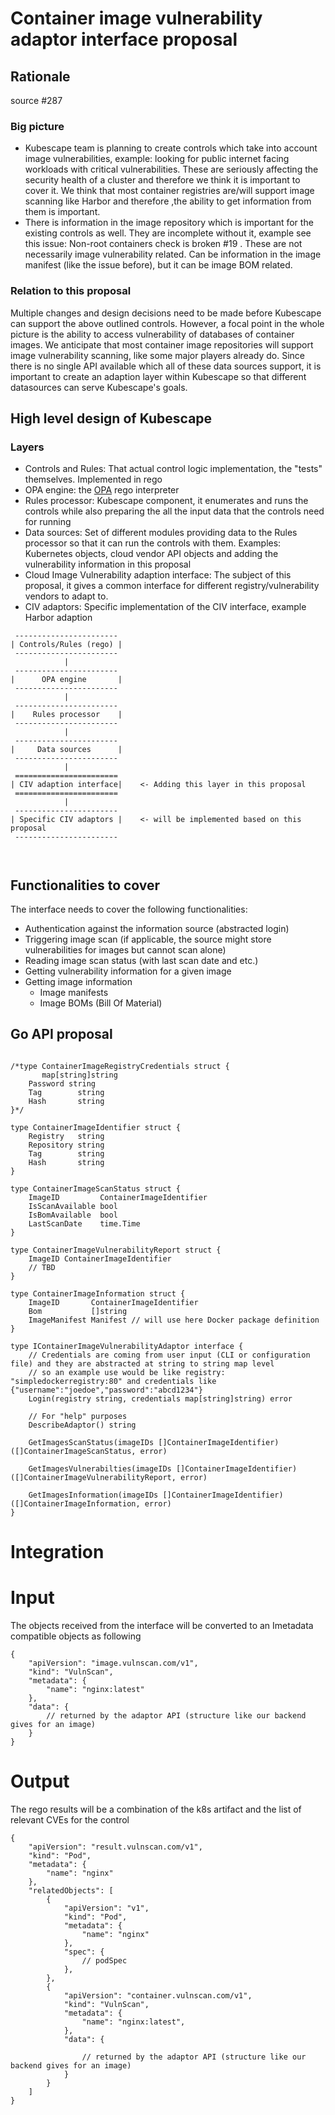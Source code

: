 # Container image vulnerability adaptor interface proposal

## Rationale

source #287 

### Big picture

* Kubescape team is planning to create controls which take into account image vulnerabilities, example: looking for public internet facing workloads with critical vulnerabilities. These are seriously affecting the security health of a cluster and therefore we think it is important to cover it. We think that most container registries are/will support image scanning like Harbor and therefore ,the ability to get information from them is important.
* There is information in the image repository which is important for the existing controls as well. They are incomplete without it, example see this issue: Non-root containers check is broken #19 . These are not necessarily image vulnerability related. Can be information in the image manifest (like the issue before), but it can be image BOM related.

### Relation to this proposal

Multiple changes and design decisions need to be made before Kubescape can support the above outlined controls. However, a focal point in the whole picture is the ability to access vulnerability of databases of container images. We anticipate that most container image repositories will support image vulnerability scanning, like some major players already do. Since there is no single API available which all of these data sources support, it is important to create an adaption layer within Kubescape so that different datasources can serve Kubescape's goals.

## High level design of Kubescape

### Layers

* Controls and Rules: That actual control logic implementation, the "tests" themselves. Implemented in rego
* OPA engine: the [OPA](https://github.com/open-policy-agent/opa) rego interpreter 
* Rules processor: Kubescape component, it enumerates and runs the controls while also preparing the all the input data that the controls need for running
* Data sources: Set of different modules providing data to the Rules processor so that it can run the controls with them. Examples: Kubernetes objects, cloud vendor API objects and adding the vulnerability information in this proposal 
* Cloud Image Vulnerability adaption interface: The subject of this proposal, it gives a common interface for different registry/vulnerability vendors to adapt to.
* CIV adaptors: Specific implementation of the CIV interface, example Harbor adaption
```
 -----------------------
| Controls/Rules (rego) |
 -----------------------
            |
 -----------------------
|      OPA engine       |
 -----------------------
            |
 -----------------------
|    Rules processor    |
 ----------------------- 
            |
 -----------------------
|     Data sources      |
 -----------------------              
            |
 =======================
| CIV adaption interface|    <- Adding this layer in this proposal
 ======================= 
            |
 -----------------------
| Specific CIV adaptors |    <- will be implemented based on this proposal
 -----------------------      

        

```

## Functionalities to cover

The interface needs to cover the following functionalities:

* Authentication against the information source (abstracted login)
* Triggering image scan (if applicable, the source might store vulnerabilities for images but cannot scan alone)
* Reading image scan status (with last scan date and etc.)
* Getting vulnerability information for a given image
* Getting image information
  * Image manifests
  * Image BOMs (Bill Of Material)

## Go API proposal

```

/*type ContainerImageRegistryCredentials struct {
	   map[string]string
	Password string
	Tag        string
	Hash       string
}*/

type ContainerImageIdentifier struct {
	Registry   string
	Repository string
	Tag        string
	Hash       string
}

type ContainerImageScanStatus struct {
	ImageID         ContainerImageIdentifier
	IsScanAvailable bool
	IsBomAvailable  bool
	LastScanDate    time.Time
}

type ContainerImageVulnerabilityReport struct {
	ImageID ContainerImageIdentifier
	// TBD
}

type ContainerImageInformation struct {
	ImageID       ContainerImageIdentifier
	Bom           []string
	ImageManifest Manifest // will use here Docker package definition
}

type IContainerImageVulnerabilityAdaptor interface {
	// Credentials are coming from user input (CLI or configuration file) and they are abstracted at string to string map level
	// so an example use would be like registry: "simpledockerregistry:80" and credentials like {"username":"joedoe","password":"abcd1234"}
	Login(registry string, credentials map[string]string) error

	// For "help" purposes
	DescribeAdaptor() string

	GetImagesScanStatus(imageIDs []ContainerImageIdentifier) ([]ContainerImageScanStatus, error)

	GetImagesVulnerabilties(imageIDs []ContainerImageIdentifier) ([]ContainerImageVulnerabilityReport, error)

	GetImagesInformation(imageIDs []ContainerImageIdentifier) ([]ContainerImageInformation, error)
}
```



# Integration

# Input

The objects received from the interface will be converted to an Imetadata compatible objects as following

```
{
    "apiVersion": "image.vulnscan.com/v1",
    "kind": "VulnScan",
    "metadata": {
        "name": "nginx:latest"
    },
    "data": {
        // returned by the adaptor API (structure like our backend gives for an image)
    }
}
```


# Output

The rego results will be a combination of the k8s artifact and the list of relevant CVEs for the control

```
{
    "apiVersion": "result.vulnscan.com/v1",
    "kind": "Pod",
    "metadata": {
        "name": "nginx"
    },
    "relatedObjects": [
        {
            "apiVersion": "v1",
            "kind": "Pod",
            "metadata": {
                "name": "nginx"
            },
            "spec": {
                // podSpec
            },
        },
        {
            "apiVersion": "container.vulnscan.com/v1",
            "kind": "VulnScan",
            "metadata": {
                "name": "nginx:latest",
            },
            "data": {
                
                // returned by the adaptor API (structure like our backend gives for an image)  
            }
        }
    ]
}
```
